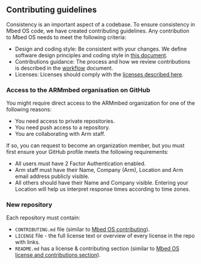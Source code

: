 ## Contributing guidelines

Consistency is an important aspect of a codebase. To ensure consistency in Mbed OS code, we have created contributing guidelines. Any contribution to Mbed OS needs to meet the following criteria:

* Design and coding style: Be consistent with your changes. We define software design principles and coding style in [this document](../contributing/style.html).
* Contributions guidance: The process and how we review contributions is described in the [workflow](../contributing/workflow.html) document.
* Licenses: Licenses should comply with the [licenses described here](../contributing/license.html).

### Access to the ARMmbed organisation on GitHub

You might require direct access to the ARMmbed organization for one of the following reasons:

- You need access to private repositories.
- You need push access to a repository.
- You are collaborating with Arm staff.

If so, you can request to become an organization member, but you must first ensure your GitHub profile meets the following requirements:

- All users must have 2 Factor Authentication enabled.
- Arm staff must have their Name, Company (Arm), Location and Arm email address publicly visible.
- All others should have their Name and Company visible. Entering your Location will help us interpret response times according to time zones.

### New repository

Each repository must contain:

- `CONTRIBUTING.md` file (similar to [Mbed OS contributing](https://github.com/ARMmbed/mbed-os/blob/master/CONTRIBUTING.md)).
- `LICENSE` file - the full license text or overview of every license in the repo with links.
- `README.md` has a license & contributing section (similar to [Mbed OS license and contributions section](https://github.com/ARMmbed/mbed-os/blob/master/README.md#license-and-contributions)).
